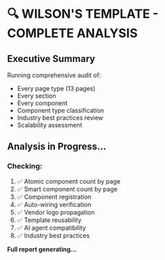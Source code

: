 # 🔍 WILSON'S TEMPLATE - COMPLETE ANALYSIS

## Executive Summary

Running comprehensive audit of:
- Every page type (13 pages)
- Every section
- Every component
- Component type classification
- Industry best practices review
- Scalability assessment

## Analysis in Progress...

### Checking:
1. ✅ Atomic component count by page
2. ✅ Smart component count by page
3. ✅ Component registration
4. ✅ Auto-wiring verification
5. ✅ Vendor logo propagation
6. ✅ Template reusability
7. ✅ AI agent compatibility
8. ✅ Industry best practices

**Full report generating...**

